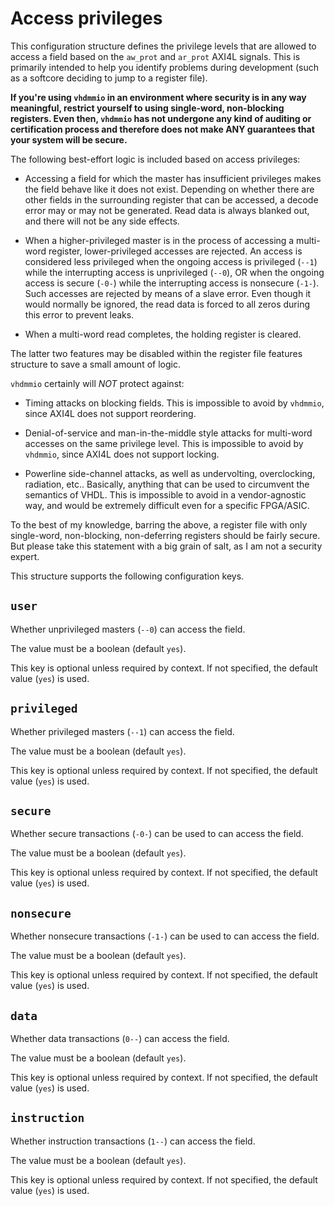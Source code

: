 # Access privileges

This configuration structure defines the privilege levels that are
allowed to access a field based on the `aw_prot` and `ar_prot` AXI4L
signals. This is primarily intended to help you identify problems during
development (such as a softcore deciding to jump to a register file).

**If you're using `vhdmmio` in an environment where security is in any way
meaningful, restrict yourself to using single-word, non-blocking registers.
Even then, `vhdmmio` has not undergone any kind of auditing or
certification process and therefore does not make ANY guarantees that
your system will be secure.**

The following best-effort logic is included based on access privileges:

 - Accessing a field for which the master has insufficient privileges
   makes the field behave like it does not exist. Depending on whether
   there are other fields in the surrounding register that can be
   accessed, a decode error may or may not be generated. Read data is
   always blanked out, and there will not be any side effects.

 - When a higher-privileged master is in the process of accessing a
   multi-word register, lower-privileged accesses are rejected. An access
   is considered less privileged when the ongoing access is privileged
   (`--1`) while the interrupting access is unprivileged (`--0`), OR
   when the ongoing access is secure (`-0-`) while the interrupting access
   is nonsecure (`-1-`). Such accesses are rejected by means of a slave
   error. Even though it would normally be ignored, the read data is
   forced to all zeros during this error to prevent leaks.

 - When a multi-word read completes, the holding register is cleared.

The latter two features may be disabled within the register file features
structure to save a small amount of logic.

`vhdmmio` certainly will *NOT* protect against:

 - Timing attacks on blocking fields. This is impossible to avoid by
   `vhdmmio`, since AXI4L does not support reordering.

 - Denial-of-service and man-in-the-middle style attacks for multi-word
   accesses on the same privilege level. This is impossible to avoid by
   `vhdmmio`, since AXI4L does not support locking.

 - Powerline side-channel attacks, as well as undervolting, overclocking,
   radiation, etc.. Basically, anything that can be used to circumvent the
   semantics of VHDL. This is impossible to avoid in a vendor-agnostic way,
   and would be extremely difficult even for a specific FPGA/ASIC.

To the best of my knowledge, barring the above, a register file with only
single-word, non-blocking, non-deferring registers should be fairly secure.
But please take this statement with a big grain of salt, as I am not a
security expert.

This structure supports the following configuration keys.

## `user`

Whether unprivileged masters (`--0`) can access the field.

The value must be a boolean (default `yes`).

This key is optional unless required by context. If not specified, the default value (`yes`) is used.

## `privileged`

Whether privileged masters (`--1`) can access the field.

The value must be a boolean (default `yes`).

This key is optional unless required by context. If not specified, the default value (`yes`) is used.

## `secure`

Whether secure transactions (`-0-`) can be used to can access the
field.

The value must be a boolean (default `yes`).

This key is optional unless required by context. If not specified, the default value (`yes`) is used.

## `nonsecure`

Whether nonsecure transactions (`-1-`) can be used to can access the
field.

The value must be a boolean (default `yes`).

This key is optional unless required by context. If not specified, the default value (`yes`) is used.

## `data`

Whether data transactions (`0--`) can access the field.

The value must be a boolean (default `yes`).

This key is optional unless required by context. If not specified, the default value (`yes`) is used.

## `instruction`

Whether instruction transactions (`1--`) can access the field.

The value must be a boolean (default `yes`).

This key is optional unless required by context. If not specified, the default value (`yes`) is used.